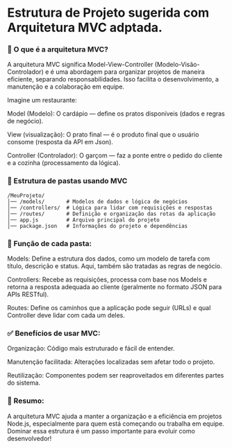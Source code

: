 # Estrutura de Projeto sugerida com Arquitetura MVC adptada.

### 📁 O que é a arquitetura MVC?

A arquitetura MVC significa Model-View-Controller (Modelo-Visão-Controlador) e é uma abordagem para organizar projetos de maneira eficiente, separando responsabilidades. Isso facilita o desenvolvimento, a manutenção e a colaboração em equipe.

Imagine um restaurante:

Model (Modelo): O cardápio — define os pratos disponíveis (dados e regras de negócio).

View (visualização): O prato final — é o produto final que o usuário consome (resposta da API em Json).

Controller (Controlador): O garçom — faz a ponte entre o pedido do cliente e a cozinha (processamento da lógica).

### 📂 Estrutura de pastas usando MVC

```
/MeuProjeto/
│── /models/       # Modelos de dados e lógica de negócios
│── /controllers/  # Lógica para lidar com requisições e respostas
│── /routes/       # Definição e organização das rotas da aplicação
│── app.js         # Arquivo principal do projeto
│── package.json   # Informações do projeto e dependências
```

### 🔧 Função de cada pasta:

Models: Define a estrutura dos dados, como um modelo de tarefa com título, descrição e status. Aqui, também são tratadas as regras de negócio.

Controllers: Recebe as requisições, processa com base nos Models e retorna a resposta adequada ao cliente (geralmente no formato JSON para APIs RESTful).

Routes: Define os caminhos que a aplicação pode seguir (URLs) e qual Controller deve lidar com cada um deles.

### ✅ Benefícios de usar MVC:

Organização: Código mais estruturado e fácil de entender.

Manutenção facilitada: Alterações localizadas sem afetar todo o projeto.

Reutilização: Componentes podem ser reaproveitados em diferentes partes do sistema.

### 📌 Resumo:

A arquitetura MVC ajuda a manter a organização e a eficiência em projetos Node.js, especialmente para quem está começando ou trabalha em equipe. Dominar essa estrutura é um passo importante para evoluir como desenvolvedor!

